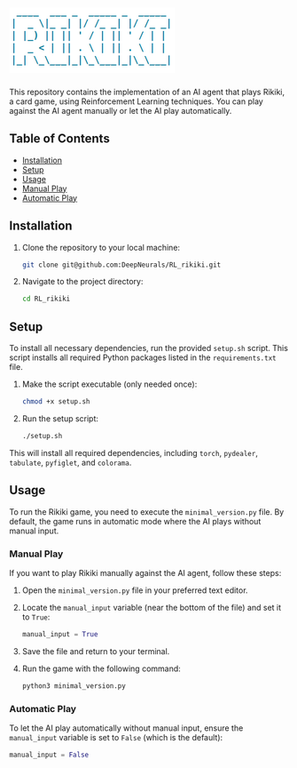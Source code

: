 # ![alt text](https://github.com/DeepNeurals/RL_rikiki/blob/main/images/rikiki.png)

This repository contains the implementation of an AI agent that plays Rikiki, a card game, using Reinforcement Learning techniques. You can play against the AI agent manually or let the AI play automatically.

## Table of Contents

- [Installation](#installation)
- [Setup](#setup)
- [Usage](#usage)
- [Manual Play](#manual-play)
- [Automatic Play](#automatic-play)

## Installation

1. Clone the repository to your local machine:

    ```bash
    git clone git@github.com:DeepNeurals/RL_rikiki.git
    ```

2. Navigate to the project directory:

    ```bash
    cd RL_rikiki
    ```
## Setup

To install all necessary dependencies, run the provided `setup.sh` script. This script installs all required Python packages listed in the `requirements.txt` file.

1. Make the script executable (only needed once):

    ```bash
    chmod +x setup.sh
    ```

2. Run the setup script:

    ```bash
    ./setup.sh
    ```

This will install all required dependencies, including `torch`, `pydealer`, `tabulate`, `pyfiglet`, and `colorama`.

## Usage

To run the Rikiki game, you need to execute the `minimal_version.py` file. By default, the game runs in automatic mode where the AI plays without manual input.

### Manual Play

If you want to play Rikiki manually against the AI agent, follow these steps:

1. Open the `minimal_version.py` file in your preferred text editor.
2. Locate the `manual_input` variable (near the bottom of the file) and set it to `True`:

    ```python
    manual_input = True
    ```

3. Save the file and return to your terminal.
4. Run the game with the following command:

    ```bash
    python3 minimal_version.py
    ```

### Automatic Play

To let the AI play automatically without manual input, ensure the `manual_input` variable is set to `False` (which is the default):

```python
manual_input = False
```


